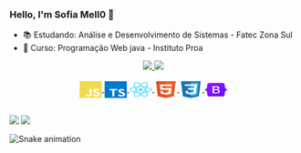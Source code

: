 ### Hello, I'm Sofia Mell0 👋

- 📚 Estudando: Análise e Desenvolvimento de Sistemas - Fatec Zona Sul
- 🔭 Curso: Programação Web java - Instituto Proa 

<div align="center">
  <a href="https://github.com/sofiamell0">
  <img height="180em" src="https://github-readme-stats.vercel.app/api?username=sofiamell0&show_icons=true&theme=midnight-purple&include_all_commits=true&count_private=true"/>
  <img height="180em" src="https://github-readme-stats.vercel.app/api/top-langs/?username=sofiamell0&layout=compact&langs_count=7&theme=midnight-purple"/>
</div>
<div align="center"><br>
  <img align="center" alt="Sofia-Js" height="30" width="40" src="https://raw.githubusercontent.com/devicons/devicon/master/icons/javascript/javascript-plain.svg">
  <img align="center" alt="Sofia-Ts" height="30" width="40" src="https://raw.githubusercontent.com/devicons/devicon/master/icons/typescript/typescript-plain.svg">
  <img align="center" alt="Sofia-React" height="30" width="40" src="https://raw.githubusercontent.com/devicons/devicon/master/icons/react/react-original.svg">
  <img align="center" alt="Sofia-HTML" height="30" width="40" src="https://raw.githubusercontent.com/devicons/devicon/master/icons/html5/html5-original.svg">
  <img align="center" alt="Sofia-CSS" height="30" width="40" src="https://raw.githubusercontent.com/devicons/devicon/master/icons/css3/css3-original.svg">
  <img align="center" alt="Sofia-CSS" height="30" width="40" src="https://raw.githubusercontent.com/devicons/devicon/master/icons/bootstrap/bootstrap-original.svg">
</div>
  
  ##
 
<div aling="center"> 
  <a href = "mailto:sofiademello372@gmail.com"><img src="https://img.shields.io/badge/-Gmail-%23333?style=for-the-badge&logo=gmail&logoColor=white" target="_blank"></a>
  <a href="https://www.linkedin.com/in/sofiamello/" target="_blank"><img src="https://img.shields.io/badge/-LinkedIn-%230077B5?style=for-the-badge&logo=linkedin&logoColor=white" target="_blank"></a> 
  
  ![Snake animation](https://github.com/sofiamell0/sofiamell0/blob/output/github-contribution-grid-snake.svg)
